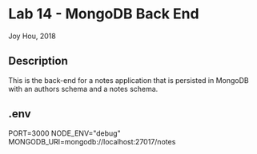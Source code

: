 # Lab 14 - MongoDB Back End
Joy Hou, 2018

## Description
This is the back-end for a notes application that is persisted in MongoDB with an authors schema and a notes schema.

## .env
PORT=3000
NODE_ENV="debug"
MONGODB_URI=mongodb://localhost:27017/notes
